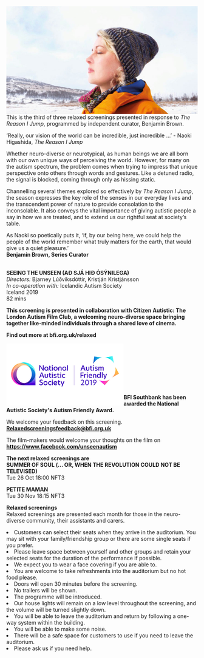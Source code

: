 

<img style="float: left;" src="/img/seeing-the-unseen-01.jpg">
<br><br><br><br><br><br><br><br><br><br><br><br><br><br>

This is the third of three relaxed screenings presented in response to _The Reason I Jump_, programmed by independent curator, Benjamin Brown.

‘Really, our vision of the world can be incredible, just incredible …’ - Naoki Higashida, _The Reason I Jump_

Whether neuro-diverse or neurotypical, as human beings we are all born with our own unique ways of perceiving the world. However, for many on the autism spectrum, the problem comes when trying to impress that unique perspective onto others through words and gestures. Like a detuned radio, the signal is blocked, coming through only as hissing static.

Channelling several themes explored so effectively by _The Reason I Jump_, the season expresses the key role of the senses in our everyday lives and the transcendent power of nature to provide consolation to the inconsolable. It also conveys the vital importance of giving autistic people a say in how we are treated, and to extend us our rightful seat at society’s table.

As Naoki so poetically puts it, ‘if, by our being here, we could help the people of the world remember what truly matters for the earth, that would give us a quiet pleasure.’<br>
**Benjamin Brown, Series Curator**<br><br>

**SEEING THE UNSEEN (AÐ SJÁ HIÐ ÓSÝNILEGA)**<br>
_Directors:_ Bjarney Lúðvíksdóttir, Kristján Kristjánsson  
_In co-operation with:_ Icelandic Autism Society  
Iceland 2019  
82 mins
<br>


**This screening is presented in collaboration with Citizen Autistic: The London Autism Film Club, a welcoming neuro-diverse space bringing together like-minded individuals through a shared love of cinema.**<br>

**Find out more at  bfi.org.uk/relaxed**<br>

<img style="float: left;" src="/img/autistic_society.png"><br><br><br><br><br><br><br>

**BFI Southbank has been awarded the National Autistic Society's Autism Friendly Award.**<br>

We welcome your feedback on this screening. **Relaxedscreeningsfeedback@bfi.org.uk**

The film-makers would welcome your thoughts on the film on **https://www.facebook.com/unseenautism**

**The next relaxed screenings are** <br>
**SUMMER OF SOUL (... OR, WHEN THE REVOLUTION COULD NOT BE TELEVISED)**<br>
Tue 26 Oct 18:00 NFT3

**PETITE MAMAN**<br>
Tue 30 Nov 18:15 NFT3


**Relaxed screenings**<br>
Relaxed screenings are presented each month for those in the neuro-diverse community, their assistants and carers.

<li>Customers can select their seats when they arrive in the auditorium. You may sit with your family/friendship group or there are some single seats if you prefer.

<li>Please leave space between yourself and other groups and retain your selected seats for the duration of the performance if possible.

<li>We expect you to wear a face covering if you are able to.

<li>You are welcome to take refreshments into the auditorium but no hot food please.

<li>Doors will open 30 minutes before the screening.

<li>No trailers will be shown.

<li>The programme will be introduced.

<li>Our house lights will remain on a low level throughout the screening, and the volume will be turned slightly down.

<li>You will be able to leave the auditorium and return by following a one-way system within the building.

<li>You will be able to make some noise.

<li>There will be a safe space for customers to use if you need to leave the auditorium.

<li>Please ask us if you need help.


<!--stackedit_data:
eyJoaXN0b3J5IjpbMTUwNDgyNTUyMl19
-->